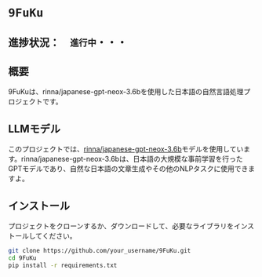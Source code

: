 # `9FuKu`

## 進捗状況：　`進行中`・・・

## 概要
9FuKuは、rinna/japanese-gpt-neox-3.6bを使用した日本語の自然言語処理プロジェクトです。


## LLMモデル
このプロジェクトでは、[rinna/japanese-gpt-neox-3.6b](https://huggingface.co/rinna/japanese-gpt-neox-3.6b)モデルを使用しています。rinna/japanese-gpt-neox-3.6bは、日本語の大規模な事前学習を行ったGPTモデルであり、自然な日本語の文章生成やその他のNLPタスクに使用できますよ。

## インストール
プロジェクトをクローンするか、ダウンロードして、必要なライブラリをインストールしてください。

```bash
git clone https://github.com/your_username/9FuKu.git
cd 9FuKu
pip install -r requirements.txt
